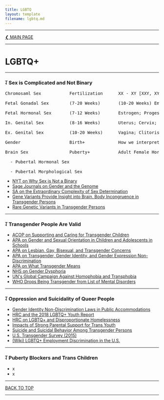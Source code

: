 ```yaml
---
title: LGBTQ
layout: template
filename: lgbtq.md
--- 
```


- - - -

[❮ MAIN PAGE](index.md)

- - - -

# LGBTQ+

- - - -

### ⥡ Sex is Complicated and Not Binary
<pre>
Chromosaml Sex           Fertilization      XX - XY [XXY, XYY, XO]

Fetal Gonadal Sex        (7-20 Weeks)       (10-20 Weeks) Embryonic Ovaries - (7-12 Weeks) Embryonic Testes

Fetal Hormonal Sex       (7-12 Weeks)       Estrogen; Progesterone - Testosterone

In. Genital Sex          (8-16 Weeks)       Uterus; Cervix; Fallopian Tubes - Vas Deferens; Prostate; Epididymis

Ex. Genital Sex          (10-20 Weeks)      Vagina; Clitoris (10-20 Weeks) - Penis; Scrotum (12-14 Weeks)

Gender                   Birth+             How we interpret and categorize the mixture of all previous stages.

Brain Sex                Puberty+           Adult Female Hormone Levels/Patterns - Adult Male Hormone Levels/Patterns

  - Pubertal Hormonal Sex

  - Pubertal Morphological Sex
</pre>
- [NYT on Why Sex is Not a Binary](https://www.nytimes.com/2018/10/25/opinion/sex-biology-binary.html?ref=oembed)
- [Sage Journals on Gender and the Genome](https://journals.sagepub.com/doi/pdf/10.1177/2470289718803639)
- [SA on the Extraordinary Complexity of Sex Determination](https://www.scientificamerican.com/article/beyond-xx-and-xy-the-extraordinary-complexity-of-sex-determination/)
- [Gene Variants Provide Insight into Brain, Body Incongruence in Transgender Persons](https://www.sciencedaily.com/releases/2020/02/200205084203.htm)
- [Rare Genetic Variants in Transgender Persons](https://www.nature.com/articles/s41598-019-53500-y)

- - - -

### ⥡ Transgender People Are Valid
- [ACOP on Supporting and Caring for Transgender Children](https://assets2.hrc.org/files/documents/SupportingCaringforTransChildren.pdf)
- [APA on Gender and Sexual Orientation in Children and Adolescents in Schools](https://www.apa.org/about/policy/orientation-diversity)
- [APA on Lesbian, Gay, Bisexual, and Transgender Concerns](https://www.apa.org/about/policy/booklet.pdf)
- [APA on Transgender, Gender Identity, and Gender Expression Non-Discrimination](https://www.apa.org/about/policy/resolution-gender-identity.pdf)
- [APA on What Transgender Means](https://www.apa.org/topics/lgbt/transgender)
- [NHS on Gender Dysphoria](https://www.nhs.uk/conditions/gender-dysphoria/)
- [UN's Global Campaign Against Homophobia and Transphobia](https://www.unfe.org/about-2/)
- [WHO Drops Being Transgender from List of Mental Disorders](https://time.com/5596845/world-health-organization-transgender-identity/)

- - - -

### ⥡ Oppression and Suicidality of Queer People
- [Gender Identity Non-Discrimination Laws in Public Accommodations](https://link.springer.com/article/10.1007/s13178-018-0335-z)
- [HRC and the 2018 LGBTQ+ Youth Report](https://assets2.hrc.org/files/assets/resources/2018-YouthReport-NoVid.pdf?_ga=2.134619825.1102244158.1526302453-846000759.1523970534)
- [HRC on LGBTQ+ and Disproportionate Homelessness](https://www.hrc.org/news/new-report-on-youth-homeless-affirms-that-lgbtq-youth-disproportionately-ex)
- [Impacts of Strong Parental Support for Trans Youth](http://transpulseproject.ca/wp-content/uploads/2012/10/Impacts-of-Strong-Parental-Support-for-Trans-Youth-vFINAL.pdf)
- [Suicide and Suicidal Behavior Among Transgender Persons](https://www.ncbi.nlm.nih.gov/pmc/articles/PMC5178031/)
- [U.S. Transgender Survey (2015)](https://williamsinstitute.law.ucla.edu/publications/suicidality-transgender-adults/)
- [(Wiki) LGBTQ+ Employment Discrimination in the U.S.](https://en.wikipedia.org/wiki/LGBT_employment_discrimination_in_the_United_States)

- - - -

### ⥡ Puberty Blockers and Trans Children
- x
- x

- - - -

[BACK TO TOP](#lgbtq)

- - - -
